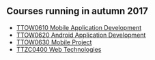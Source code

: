 ## Courses running in autumn 2017

* [TTOW0610 Mobile Application Development](http://student.labranet.jamk.fi/~mapas/s2017/TTOW0610/index.html#TTOW0610)
* [TTOW0620 Android Application Development](https://jamk-it.github.io/TTOW0620-Android-Application-Development/)
* [TTOW0630 Mobile Project](http://student.labranet.jamk.fi/~mapas/s2017/TTOW0610/index.html#TTOW0630)
* [TTZC0400 Web Technologies](http://student.labranet.jamk.fi/~mapas/s2017/TTZC0400/)

